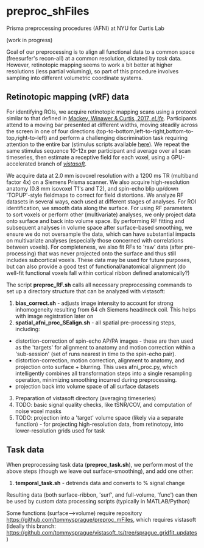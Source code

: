 # preproc_shFiles
Prisma preprocessing procedures (AFNI) at NYU for Curtis Lab

(work in progress)

Goal of our preprocessing is to align all functional data to a common space (freesurfer's recon-all) at a common resolution, dictated by *task* data. However, retinotopic mapping seems to work a bit better at higher resolutions (less partial voluming), so part of this procedure involves sampling into different volumetric coordinate systems.

## Retinotopic mapping (vRF) data
For identifying ROIs, we acquire retinotopic mapping scans using a protocol similar to that defined in [Mackey, Winawer & Curtis, 2017, *eLife*](https://elifesciences.org/articles/22974). Participants attend to a moving bar presented at different widths, moving steadily across the screen in one of four directions (top-to-bottom,left-to-right,bottom-to-top,right-to-left) and perform a challenging discrimination task requiring attention to the entire bar (stimulus scripts available [here](https://github.com/tommysprague/vRF_stim)). We repeat the same stimulus sequence 10-12x per participant and average over all scan timeseries, then estimate a receptive field for each voxel, using a GPU-accelerated branch of [*vistasoft*](https://github.com/tommysprague/vistasoft_ts/tree/sprague_gridfit_updates).

We acquire data at 2.0 mm isovoxel resolution with a 1200 ms TR (multiband factor 4x) on a Siemens Prisma scanner. We also acquire high-resolution anatomy (0.8 mm isovoxel T1's and T2), and spin-echo blip up/down 'TOPUP'-style fieldmaps to correct for field distortions. We analyze RF datasets in several ways, each used at different stages of analyses. For ROI identification, we smooth data along the surface. For using RF parameters to sort voxels or perform other (multivariate) analyses, we only project data onto surface and back into volume space. By performing RF fitting and subsequent analyses in volume space after surface-based smoothing, we ensure we do not oversample the data, which can have substantial impacts on multivariate analyses (especially those concerned with correlations between voxels). For completeness, we also fit RFs to 'raw' data (after pre-processing) that was never projected onto the surface and thus still includes subcortical voxels. These data may be used for future purposes, but can also provide a good test of functional/anatomical alignment (do well-fit functional voxels fall within cortical ribbon defined anatomically?)

The script __preproc_RF.sh__ calls all necessary preprocessing commands to set up a directory structure that can be analyzed with vistasoft:
1. __bias_correct.sh__ - adjusts image intensity to account for strong inhomogeneity resulting from 64 ch Siemens head/neck coil. This helps with image registration later on
2. __spatial_afni_proc_SEalign.sh__ - all spatial pre-processing steps, including:
  -  distortion-correction of spin-echo AP/PA images - these are then used as the 'targets' for alignment to anatomy and motion correction within a 'sub-session' (set of runs nearest in time to the spin-echo pair).
  -   distortion-correction, motion correction, alignment to anatomy, and projection onto surface + blurring. This uses afni_proc.py, which intelligently combines all transformation steps into a single resampling operation, minimizing smoothing incurred during preprocessing.
  -  projection back into volume space of all surface datasets
3. Preparation of vistasoft directory (averaging timeseries)
4. TODO: basic signal quality checks, like tSNR/COV, and computation of noise voxel masks
5. TODO: projection into a 'target' volume space (likely via a separate function) - for projecting high-resolution data, from retinotopy, into lower-resolution grids used for task


## Task data
When preprocessing task data (__preproc_task.sh__), we perform most of the above steps (though we leave out surface-smoothing), and add one other:
1. __temporal_task.sh__ - detrends data and converts to % signal change

Resulting data (both surface-ribbon, 'surf', and full-volume, 'func') can then be used by custom data processing scripts (typically in MATLAB/Python)

Some functions (surface-->volume) require repository https://github.com/tommysprague/preproc_mFiles, which requires vistasoft (ideally this branch: https://github.com/tommysprague/vistasoft_ts/tree/sprague_gridfit_updates)

